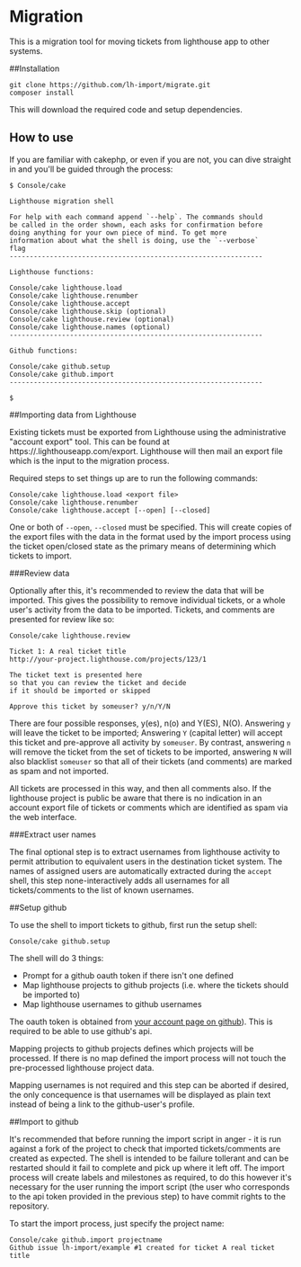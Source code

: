 # Migration

This is a migration tool for moving tickets from lighthouse app to other systems.

##Installation

	git clone https://github.com/lh-import/migrate.git
	composer install

This will download the required code and setup dependencies.

## How to use

If you are familiar with cakephp, or even if you are not, you can dive straight in and you'll be
guided through the process:

	$ Console/cake

	Lighthouse migration shell

	For help with each command append `--help`. The commands should
	be called in the order shown, each asks for confirmation before
	doing anything for your own piece of mind. To get more
	information about what the shell is doing, use the `--verbose`
	flag
	---------------------------------------------------------------

	Lighthouse functions:

	Console/cake lighthouse.load
	Console/cake lighthouse.renumber
	Console/cake lighthouse.accept
	Console/cake lighthouse.skip (optional)
	Console/cake lighthouse.review (optional)
	Console/cake lighthouse.names (optional)
	---------------------------------------------------------------

	Github functions:

	Console/cake github.setup
	Console/cake github.import
	---------------------------------------------------------------

	$

##Importing data from Lighthouse

Existing tickets must be exported from Lighthouse using the administrative "account export" tool.
This can be found at https://<your-account>.lighthouseapp.com/export. Lighthouse will then mail
an export file which is the input to the migration process.

Required steps to set things up are to run the following commands:

    Console/cake lighthouse.load <export file>
    Console/cake lighthouse.renumber
    Console/cake lighthouse.accept [--open] [--closed]

One or both of `--open`, `--closed` must be specified. This will create copies of the export
files with the data in the format used by the import process using the ticket open/closed state
as the primary means of determining which tickets to import.


###Review data

Optionally after this, it's recommended to review the data that will be imported.
This gives the possibility to remove individual tickets, or a whole user's activity from the
data to be imported. Tickets, and comments are presented for review like so:

	Console/cake lighthouse.review

    Ticket 1: A real ticket title
    http://your-project.lighthouse.com/projects/123/1

    The ticket text is presented here
    so that you can review the ticket and decide
	if it should be imported or skipped

	Approve this ticket by someuser? y/n/Y/N

There are four possible responses, y(es), n(o) and Y(ES), N(O). Answering `y` will leave the
ticket to be imported; Answering `Y` (capital letter) will accept this ticket and pre-approve
all activity by `someuser`. By contrast, answering `n` will remove the ticket from the set of
tickets to be imported, answering `N` will also blacklist `someuser` so that all of their
tickets (and comments) are marked as spam and not imported.

All tickets are processed in this way, and then all comments also. If the lighthouse project
is public be aware that there is no indication in an account export file of tickets or comments
which are identified as spam via the web interface.

###Extract user names

The final optional step is to extract usernames from lighthouse activity to permit attribution
to equivalent users in the destination ticket system. The names of assigned users are
automatically extracted during the `accept` shell, this step none-interactively adds all
usernames for all tickets/comments to the list of known usernames.

##Setup github

To use the shell to import tickets to github, first run the setup shell:

    Console/cake github.setup

The shell will do 3 things:

 * Prompt for a github oauth token if there isn't one defined
 * Map lighthouse projects to github projects (i.e. where the tickets should be imported to)
 * Map lighthouse usernames to github usernames

The oauth token is obtained from [your account page on github](https://github.com/settings/tokens/new)). This is required to be able to use github's api.

Mapping projects to github projects defines which projects will be processed. If there is no
map defined the import process will not touch the pre-processed lighthouse project data.

Mapping usernames is not required and this step can be aborted if desired, the only concequence
is that usernames will be displayed as plain text instead of being a link to the github-user's
profile.

##Import to github

It's recommended that before running the import script in anger - it is run against a fork
of the project to check that imported tickets/comments are created as expected. The shell
is intended to be failure tollerant and can be restarted should it fail to complete and pick
up where it left off. The import process will create labels and milestones as required, to do
this however it's necessary for the user running the import script (the user who corresponds to
the api token provided in the previous step) to have commit rights to the repository.

To start the import process, just specify the project name:

    Console/cake github.import projectname
    Github issue lh-import/example #1 created for ticket A real ticket title
